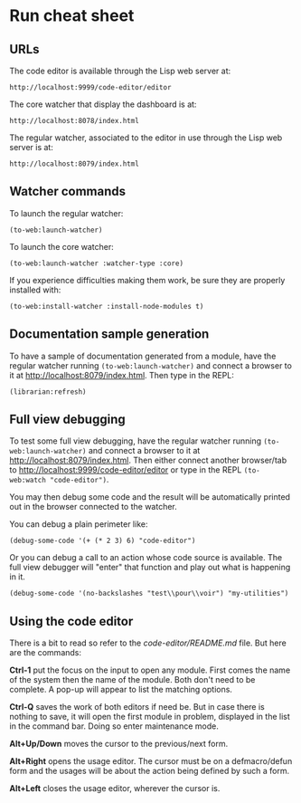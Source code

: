 Run cheat sheet
===============

URLs
----

The code editor is available through the Lisp web server at: 

	http://localhost:9999/code-editor/editor


The core watcher that display the dashboard is at:

	http://localhost:8078/index.html

	
The regular watcher, associated to the editor in use through the Lisp web server is at:

	http://localhost:8079/index.html


Watcher commands
----------------

To launch the regular watcher:

	(to-web:launch-watcher)
	
	
To launch the core watcher:

	(to-web:launch-watcher :watcher-type :core)
	
	
If you experience difficulties making them work, be sure they are properly installed with:

	(to-web:install-watcher :install-node-modules t)


Documentation sample generation
-------------------------------

To have a sample of documentation generated from a module, have the regular watcher running <code>(to-web:launch-watcher)</code> and connect a browser to it at <a target="_blank" href="http://localhost:8079/index.html">http://localhost:8079/index.html</a>. Then type in the REPL:

	(librarian:refresh)

Full view debugging
-------------------

To test some full view debugging, have the regular watcher running <code>(to-web:launch-watcher)</code> and connect a browser to it at <a target="_blank" href="http://localhost:8079/index.html">http://localhost:8079/index.html</a>. Then either connect another browser/tab to <a target="_blank" href="http://localhost:9999/code-editor/editor">http://localhost:9999/code-editor/editor</a> or type in the REPL <code>(to-web:watch "code-editor")</code>.

You may then debug some code and the result will be automatically printed out in the browser connected to the watcher.

You can debug a plain perimeter like:

	(debug-some-code '(+ (* 2 3) 6) "code-editor")

Or you can debug a call to an action whose code source is available. The full view debugger will "enter" that function and play out what is happening in it.

	(debug-some-code '(no-backslashes "test\\pour\\voir") "my-utilities")

Using the code editor
---------------------

There is a bit to read so refer to the *code-editor/README.md* file. But here are the commands:

**Ctrl-1** put the focus on the input to open any module. First comes the name of the system then the name of the module. Both don't need to be complete. A pop-up will appear to list the matching options.

**Ctrl-Q** saves the work of both editors if need be. But in case there is nothing to save, it will open the first module in problem, displayed in the list in the command bar. Doing so enter maintenance mode.

**Alt+Up/Down** moves the cursor to the previous/next form.

**Alt+Right** opens the usage editor. The cursor must be on a defmacro/defun form and the usages will be about the action being defined by such a form.

**Alt+Left** closes the usage editor, wherever the cursor is.